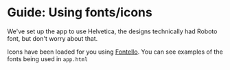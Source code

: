 # Guide: Using fonts/icons

We've set up the app to use Helvetica, the designs technically had Roboto font, but don't worry about that.

Icons have been loaded for you using [Fontello](http://fontello.com/). You can see examples of the fonts being used in `app.html`
